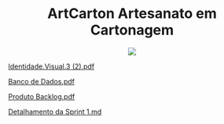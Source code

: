 <h1 align="center"> ArtCarton Artesanato em Cartonagem</h1>

<p align="center">
<img loading="lazy" src="http://img.shields.io/static/v1?label=STATUS&message=EM%20DESENVOLVIMENTO&color=GREEN&style=for-the-badge"/>
</p>

[Identidade.Visual.3 (2).pdf](https://github.com/user-attachments/files/19839032/Identidade.Visual.3.2.md)

[Banco de Dados.pdf](https://github.com/user-attachments/files/19839070/Banco.de.Dados.md)

[Produto Backlog.pdf](https://github.com/user-attachments/files/19839105/Produto.Backlog.md)

[Detalhamento da Sprint 1.md](https://github.com/user-attachments/files/19839349/Detalhamento.da.Sprint.1.md)


